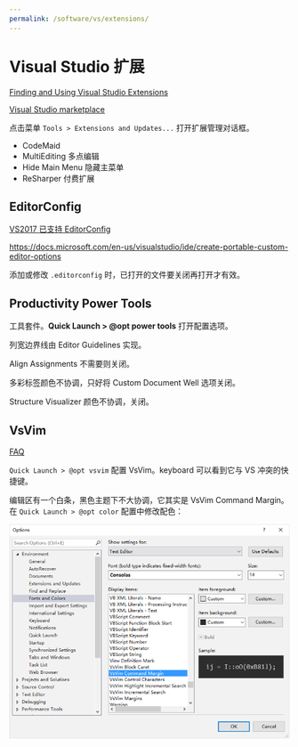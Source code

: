 ```yaml
---
permalink: /software/vs/extensions/
---
```


# Visual Studio 扩展

[Finding and Using Visual Studio Extensions](https://msdn.microsoft.com/en-us/library/dd293638.aspx)

[Visual Studio marketplace](https://marketplace.visualstudio.com/vs)

点击菜单 `Tools > Extensions and Updates...` 打开扩展管理对话框。

- CodeMaid
- MultiEditing 多点编辑
- Hide Main Menu 隐藏主菜单
- ReSharper 付费扩展

## EditorConfig

[VS2017 已支持 EditorConfig](https://blogs.msdn.microsoft.com/dotnet/2016/12/15/code-style-configuration-in-the-vs2017-rc-update/)

<https://docs.microsoft.com/en-us/visualstudio/ide/create-portable-custom-editor-options>

添加或修改 `.editorconfig` 时，已打开的文件要关闭再打开才有效。

## Productivity Power Tools

工具套件。**Quick Launch > @opt power tools** 打开配置选项。

列宽边界线由 Editor Guidelines 实现。

Align Assignments 不需要则关闭。

多彩标签颜色不协调，只好将 Custom Document Well 选项关闭。

Structure Visualizer 颜色不协调，关闭。

## VsVim

[FAQ](https://github.com/jaredpar/VsVim/wiki/faq)

 `Quick Launch > @opt vsvim` 配置 VsVim。keyboard 可以看到它与 VS 冲突的快捷键。

编辑区有一个白条，黑色主题下不大协调，它其实是 VsVim Command Margin。在 `Quick Launch > @opt color` 配置中修改配色：

![](/uploads/vs/vsvim-command-margin.png)

